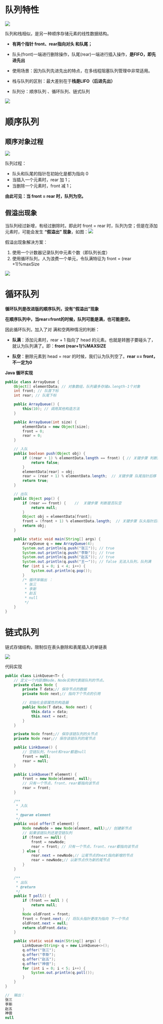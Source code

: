





# 队列特性

![](./数据结构（4）队列//206967579.jpg)

队列和栈相似，是另一种顺序存储元素的线性数据结构。

*   **有两个指针 front、rear指向对头 和队尾；**

*   队头(front)一端进行删除操作，队尾(rear)一端进行插入操作，**是FIFO，即先进先出**

*   使用场景：因为队列先进先出的特点，在多线程阻塞队列管理中非常适用。

*   栈与队列的区别：最大差别在于**栈是LIFO（后进先出）**

*   队列分：顺序队列 、循环队列、链式队列

![](./数据结构（4）队列//345348487878.jpg)





# 顺序队列

## 顺序对象过程

![](./数据结构（4）队列//5f26921094ec.jpg)

队列过程：

*   队头和队尾的指针在初始化是都为指向 0
*   当插入一个元素时，rear 加 1；
*   当删除一个元素时，front 减 1；

**由此可见：当 front = rear 时，队列为空。**





## 假溢出现象

当队列经过新增，有经过删除时。即此时 front = rear 时，队列为空；但是在添加元素时，可能会发生 **“假溢出” 现象**，如图：![](./数据结构（4）队列//uydorpvmgasnht.png)

假溢出现象解决方案：

1.  使用一个计数器记录队列中元素个数（即队列长度）
2.  使用循环队列，人为浪费一个单元，令队满特征为 front = (rear +1)%maxSize

![](./数据结构（4）队列//34fasafdfsadjukjhfeqvyuERTSG.png)







# 循环队列

**循环队列是改进版的顺序队列，没有“假溢出”现象**

**在顺序队列中，当rear=front的时候，队列可能是满，也可能是空。**

因此循环队列，加入了对 满和空两种情况的判断：

*   **队满**：添加元素时，rear + 1 指向了 head 的元素。也就是转圈子要碰头了，就认为队列满了。即：**front (rear+1)%MAXSIZE**

*   **队空**：删除元素到 head = rear 的时候，我们认为队列空了。**rear == front，不一定为0**



**Java 循环实现**

```java
public class ArrayQueue {
	Object[] elementData; // 对象数组，队列最多存储a.length-1个对象
	int front; // 队首下标
	int rear; // 队尾下标

	public ArrayQueue() {
		this(10); // 调用其他构造方法
	}

	public ArrayQueue(int size) {
		elementData = new Object[size];
		front = 0;
		rear = 0;
	}

	// 入队
	public boolean push(Object obj) {
		if ((rear + 1) % elementData.length == front) { // 关键步骤 判断是否队满 
			return false;
		}
		elementData[rear] = obj;
		rear = (rear + 1) % elementData.length;  // 关键步骤 队尾指针后移
		return true;
	}

	// 出队 
	public Object pop() {
		if (rear == front) {	//  关键步骤 判断是否队空
			return null;
		}
		Object obj = elementData[front];
		front = (front + 1) % elementData.length;  // 关键步骤 队头指针后移
		return obj;
	}

	public static void main(String[] args) {
		ArrayQueue q = new ArrayQueue(4);
		System.out.println(q.push("张三")); // true
		System.out.println(q.push("李斯")); // true
		System.out.println(q.push("赵五")); // true
		System.out.println(q.push("王一")); // false 无法入队列，队列满
		for (int i = 0; i < 4; i++) {
			System.out.println(q.pop());
		}
		/* 循环体输出 ：
		 * 张三
		 * 李斯 
		 * 赵五 
		 * null
		 */
	}
}
```



# 链式队列

链式存储结构，限制仅在表头删除和表尾插入的单链表

![](./数据结构（4）队列//wfgg31q.png)

代码实现

```java
public class LinkQueue<T> {
	// 定义一个内部类Node，Node实例代表链队列的节点。
	private class Node {
		private T data;// 保存节点的数据
		private Node next;// 指向下个节点的引用

		// 初始化全部属性的构造器
		public Node(T data, Node next) {
			this.data = data;
			this.next = next;
		}
	}

	private Node front;// 保存该链队列的头节点
	private Node rear;// 保存该链队列的尾节点

	public LinkQueue() {
		// 空链队列，front和rear都是null
		front = null;
		rear = null;
	}

	public LinkQueue(T element) {
		front = new Node(element, null);
		// 只有一个节点，front、rear都指向该节点
		rear = front;
	}

	/**
	 * 入队
	 * 
	 * @param element
	 */
	public void offer(T element) {
		Node newNode = new Node(element, null);// 创建新节点
		// 如果该链队列还是空链队列
		if (front == null) {
			front = newNode;
			rear = front; // 只有一个节点，front、rear都指向该节点
		} else {
			rear.next = newNode;// 让尾节点的next指向新增的节点
			rear = newNode;// 以新节点作为新的尾节点
		}
	}

	/**
	 * 出队
	 * @return
	 */
	public T poll() {
		if (front == null ) {
			return null;
		}
		Node oldFront = front;
		front = front.next; // 将队头指针更改为指向 下一个节点
		oldFront.next = null;
		return oldFront.data;
	}

	public static void main(String[] args) {
		LinkQueue<String> q = new LinkQueue<>();
		q.offer("张三");
		q.offer("李斯");
		q.offer("赵五");
		q.offer("神兽");
		for (int i = 0; i < 5; i++) {
			System.out.println(q.poll());
		}
	}
}

//  输出：
张三
李斯
赵五
神兽
null
```

